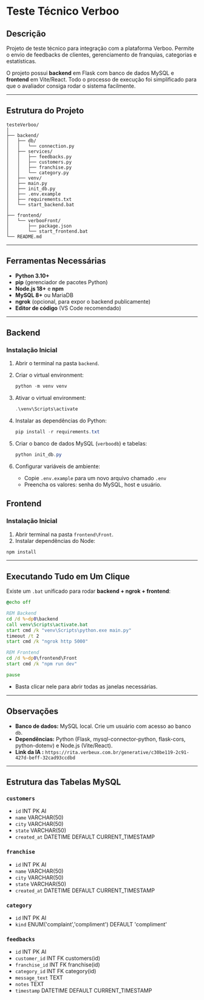 # Teste Técnico Verboo

## Descrição

Projeto de teste técnico para integração com a plataforma Verboo. Permite o envio de feedbacks de clientes, gerenciamento de franquias, categorias e estatísticas.

O projeto possui **backend** em Flask com banco de dados MySQL e **frontend** em Vite/React. Todo o processo de execução foi simplificado para que o avaliador consiga rodar o sistema facilmente.

---

## Estrutura do Projeto

```
testeVerboo/
│
├── backend/
│   ├── db/
│   │   └── connection.py
│   ├── services/
│   │   ├── feedbacks.py
│   │   ├── customers.py
│   │   ├── franchise.py
│   │   └── category.py
│   ├── venv/
│   ├── main.py
│   ├── init_db.py
│   ├── .env.example
│   ├── requirements.txt
│   └── start_backend.bat
│
├── frontend/
│   └── verbooFront/
│       ├── package.json
│       └── start_frontend.bat
└── README.md
```

---

## Ferramentas Necessárias

* **Python 3.10+**
* **pip** (gerenciador de pacotes Python)
* **Node.js 18+** e **npm**
* **MySQL 8+** ou MariaDB
* **ngrok** (opcional, para expor o backend publicamente)
* **Editor de código** (VS Code recomendado)

---

## Backend

### Instalação Inicial

1. Abrir o terminal na pasta `backend`.
2. Criar o virtual environment:

   ```powershell
   python -m venv venv
   ```
3. Ativar o virtual environment:

   ```powershell
   .\venv\Scripts\activate
   ```
4. Instalar as dependências do Python: 

   ```powershell
   pip install -r requirements.txt
   ```
5. Criar o banco de dados MySQL (`verboodb`) e tabelas:

   ```powershell
   python init_db.py
   ```
6. Configurar variáveis de ambiente:

   * Copie `.env.example` para um novo arquivo chamado `.env`
   * Preencha os valores: senha do MySQL, host e usuário.


## Frontend

### Instalação Inicial

1. Abrir terminal na pasta `frontend\Front`.
2. Instalar dependências do Node:

```powershell
npm install
```


---

## Executando Tudo em Um Clique

Existe um `.bat` unificado para rodar **backend + ngrok + frontend**:

```bat
@echo off

REM Backend
cd /d %~dp0\backend
call venv\Scripts\activate.bat
start cmd /k "venv\Scripts\python.exe main.py"
timeout /t 2
start cmd /k "ngrok http 5000"

REM Frontend
cd /d %~dp0\frontend\Front
start cmd /k "npm run dev"

pause
```

* Basta clicar nele para abrir todas as janelas necessárias.

---

## Observações

* **Banco de dados:** MySQL local. Crie um usuário com acesso ao banco `db`.
* **Dependências:** Python (Flask, mysql-connector-python, flask-cors, python-dotenv) e Node.js (Vite/React).
* **Link da IA :** `https://rita.verbeux.com.br/generative/c30be119-2c91-427d-beff-32cad93ccdbd`

---

## Estrutura das Tabelas MySQL

### `customers`

* `id` INT PK AI
* `name` VARCHAR(50)
* `city` VARCHAR(50)
* `state` VARCHAR(50)
* `created_at` DATETIME DEFAULT CURRENT_TIMESTAMP

### `franchise`

* `id` INT PK AI
* `name` VARCHAR(50)
* `city` VARCHAR(50)
* `state` VARCHAR(50)
* `created_at` DATETIME DEFAULT CURRENT_TIMESTAMP

### `category`

* `id` INT PK AI
* `kind` ENUM('complaint','compliment') DEFAULT 'compliment'

### `feedbacks`

* `id` INT PK AI
* `customer_id` INT FK customers(id)
* `franchise_id` INT FK franchise(id)
* `category_id` INT FK category(id)
* `message_text` TEXT
* `notes` TEXT
* `timestamp` DATETIME DEFAULT CURRENT_TIMESTAMP
